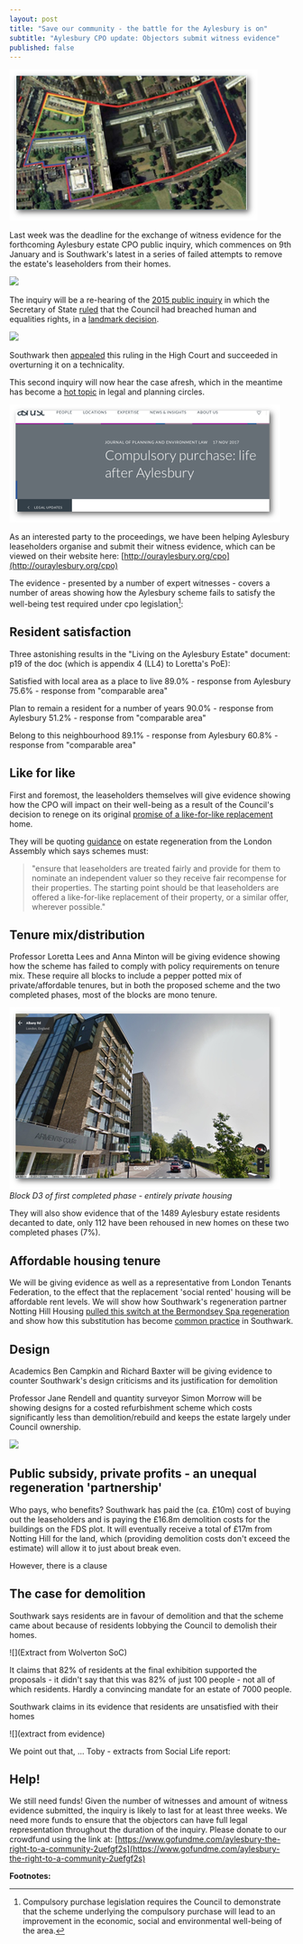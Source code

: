 ```yaml
---
layout: post
title: "Save our community - the battle for the Aylesbury is on"
subtitle: "Aylesbury CPO update: Objectors submit witness evidence"
published: false
---
```

![](/img/phase1aerial.png)

Last week was the deadline for the exchange of witness evidence for the forthcoming Aylesbury estate CPO public inquiry, which commences on 9th January and is Southwark's latest in a series of failed attempts to remove the estate's leaseholders from their homes. 

![](https://halag.files.wordpress.com/2016/09/cropped-alag1.png)

The inquiry will be a re-hearing of the [2015 public inquiry](http://35percent.org/2015-05-02-aylesbury-estate-compulsory-purchase-order-public-inquiry/) in which the Secretary of State [ruled](http://35percent.org/2016-09-18-aylesbury-compulsory-purchase-order-rejected/) that the Council had breached human and equalities rights, in a [landmark decision](http://hsfnotes.com/realestatedevelopment/2016/09/28/a-new-right-to-a-community-decision-by-the-secretary-of-state-not-to-confirm-the-cpo-for-aylesbury-estate/).

![](http://www.peoplesrepublicofsouthwark.co.uk/images/stories/news/2804201502.jpg)

Southwark then [appealed](http://35percent.org/2016-09-26-council-appeals-aylesbury-cpo-decision/) this ruling in the High Court and succeeded in overturning it on a technicality. 

This second inquiry will now hear the case afresh, which in the meantime has become a [hot topic](https://www.ashurst.com/en/news-and-insights/legal-updates/compulsory-purchase-life-after-aylesbury/) in legal and planning circles.

![](/img/lifeafteraylesbury.png)

As an interested party to the proceedings, we have been helping Aylesbury leaseholders organise and submit their witness evidence, which can be viewed on their website here: [http://ouraylesbury.org/cpo](http://ouraylesbury.org/cpo)

The evidence - presented by a number of expert witnesses - covers a number of areas showing how the Aylesbury scheme fails to satisfy the well-being test required under cpo legislation[^1]:

## Resident satisfaction
Three astonishing results in the "Living on the Aylesbury Estate" document:
p19 of the doc (which is appendix 4 (LL4) to Loretta's PoE):

Satisfied with local area as a place to live
89.0%   - response from Aylesbury
75.6%   - response from "comparable area"

Plan to remain a resident for a number of years
90.0%  - response from Aylesbury
51.2%  - response from "comparable area"

Belong to this neighbourhood
89.1%  - response from Aylesbury
60.8% - response from "comparable area"


## Like for like
First and foremost, the leaseholders themselves will give evidence showing how the CPO will impact on their well-being as a result of the Council's decision to renege on its original [promise of a like-for-like replacement](http://ouraylesbury.org) home.

They will be quoting [guidance](https://www.london.gov.uk/sites/default/files/gla_migrate_files_destination/KnockItDownOrDoItUp_0.pdf) on estate regeneration from the London Assembly which says schemes must:

> "ensure that leaseholders are treated fairly and provide for them to nominate an independent valuer so they receive fair recompense for their properties. The starting point should be that leaseholders are offered a like-for-like replacement of their property, or a similar offer, wherever possible."

## Tenure mix/distribution
Professor Loretta Lees and Anna Minton will be giving evidence showing how the scheme has failed to comply with policy requirements on tenure mix. These require all blocks to include a pepper potted mix of private/affordable tenures, but in both the proposed scheme and the two completed phases, most of the blocks are mono tenure.

![](/img/armentscourt.png)
*Block D3 of first completed phase - entirely private housing*

They will also show evidence that of the 1489 Aylesbury estate residents decanted to date, only 112 have been rehoused in new homes on these two completed phases (7%).

## Affordable housing tenure
We will be giving evidence as well as a representative from London Tenants Federation, to the effect that the replacement 'social rented' housing will be affordable rent levels. We will show how Southwark's regeneration partner Notting Hill Housing [pulled this switch at the Bermondsey Spa regeneration](http://35percent.org/2015-03-18-stand-up-for-more-social-housing/) and show how this substitution has become [common practice](/redefining-social-rent) in Southwark.
 
## Design
Academics Ben Campkin and Richard Baxter will be giving evidence to counter Southwark's design criticisms and its justification for demolition

Professor Jane Rendell and quantity surveyor Simon Morrow will be showing designs for a costed refurbishment scheme which costs significantly less than demolition/rebuild and keeps the estate largely under Council ownership.

![](http://35percent.org/img/wendcomp.jpg)

## Public subsidy, private profits - an unequal regeneration 'partnership'
Who pays, who benefits?
Southwark has paid the (ca. £10m) cost of buying out the leaseholders and is paying the £16.8m demolition costs for the buildings on the FDS plot. It will eventually receive a total of £17m from Notting Hill for the land, which (providing demolition costs don't exceed the estimate) will allow it to just about break even.

However, there is a clause 

## The case for demolition
Southwark says residents are in favour of demolition and that the scheme came about because of residents lobbying the Council to demolish their homes.

![](Extract from Wolverton SoC)

It claims that 82% of residents at the final exhibition supported the proposals - it didn't say that this was 82% of just 100 people - not all of which residents. Hardly a convincing mandate for an estate of 7000 people. 

Southwark claims in its evidence that residents are unsatisfied with their homes 

![](extract from evidence)

We point out that, ... Toby - extracts from Social Life report:



## Help!
We still need funds!
Given the number of witnesses and amount of witness evidence submitted, the inquiry is likely to last for at least three weeks. We need more funds to ensure that the objectors can have full legal representation throughout the duration of the inquiry.
Please donate to our crowdfund using the link at: [https://www.gofundme.com/aylesbury-the-right-to-a-community-2uefgf2s](https://www.gofundme.com/aylesbury-the-right-to-a-community-2uefgf2s)


__Footnotes:__
[^1]: Compulsory purchase legislation requires the Council to demonstrate that the scheme underlying the compulsory purchase will lead to an improvement in the economic, social and environmental well-being of the area. 
